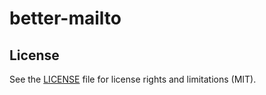 # better-mailto
## License

See the [LICENSE](LICENSE.txt) file for license rights and limitations (MIT).
